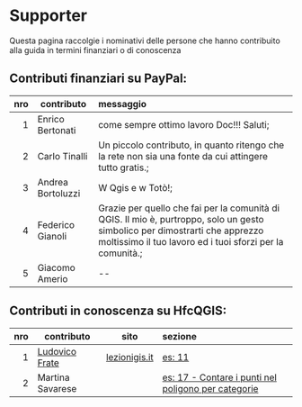 # Supporter

Questa pagina raccolgie i nominativi delle persone che hanno contribuito alla guida in termini finanziari o di conoscenza


## Contributi finanziari su PayPal:

nro| contributo| messaggio
--:|-----------|:--------
1| Enrico Bertonati| come sempre ottimo lavoro Doc!!! Saluti;
2| Carlo Tinalli| Un piccolo contributo, in quanto ritengo che la rete non sia una fonte da cui attingere tutto gratis.;
3| Andrea Bortoluzzi| W Qgis e w Totò!;
4| Federico Gianoli| Grazie per quello che fai per la comunità di QGIS. Il mio è, purtroppo, solo un gesto simbolico per dimostrarti che apprezzo moltissimo il tuo lavoro ed i tuoi sforzi per la comunità.;
5| Giacomo Amerio| --


## Contributi in conoscenza su HfcQGIS:

nro| contributo|  sito  |sezione
--:|-----------|-------|:-------
1| [Ludovico Frate](https://twitter.com/FrateLudovico?lang=it)|[lezionigis.it](https://www.lezionigis.it/)| [es: 11]()
2| Martina Savarese| |[es: 17 - Contare i punti nel poligono per categorie](esempi/punti_in_poligoni_categorie.md)

